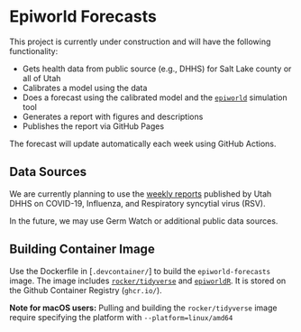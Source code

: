 # Epiworld Forecasts

This project is currently under construction and will have the following functionality:
- Gets health data from public source (e.g., DHHS) for Salt Lake county or all of Utah
- Calibrates a model using the data
- Does a forecast using the calibrated model and the [`epiworld`](https://github.com/UofUEpiBio/epiworld/) simulation tool
- Generates a report with figures and descriptions
- Publishes the report via GitHub Pages

The forecast will update automatically each week using GitHub Actions.

## Data Sources
We are currently planning to use the [weekly reports](https://coronavirus.utah.gov/case-counts/) published by Utah DHHS on COVID-19, Influenza, and Respiratory syncytial virus (RSV).

In the future, we may use Germ Watch or additional public data sources.

## Building Container Image
Use the Dockerfile in [`.devcontainer/`] to build the `epiworld-forecasts` image. 
The image includes [`rocker/tidyverse`](https://rocker-project.org/images/versioned/rstudio.html) and [`epiworldR`](https://github.com/UofUEpiBio/epiworldR). 
It is stored on the Github Container Registry (`ghcr.io/`).

**Note for macOS users:** Pulling and building the `rocker/tidyverse` image require specifying the platform with `--platform=linux/amd64`